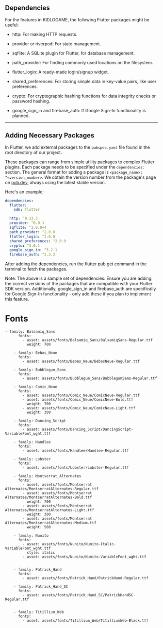 ## Dependencies

For the features in KIDLOGAME, the following Flutter packages might be useful:

- http: For making HTTP requests.

- provider or riverpod: For state management.

- sqflite: A SQLite plugin for Flutter, for database management.

- path_provider: For finding commonly used locations on the filesystem.

- flutter_login: A ready-made login/signup widget.

- shared_preferences: For storing simple data in key-value pairs, like user preferences.

- crypto: For cryptographic hashing functions for data integrity checks or password hashing.

- google_sign_in and firebase_auth: If Google Sign-In functionality is planned.

---------------------------------------

## Adding Necessary Packages

In Flutter, we add external packages to the `pubspec.yaml` file found in the root directory of our project.

These packages can range from simple utility packages to complex Flutter plugins. Each package needs to be specified under the `dependencies:` section. The general format for adding a package is `<package_name>: ^<version_number>`. We obtain the version number from the package's page on [pub.dev](https://pub.dev/), always using the latest stable version.

Here's an example:

```yaml
dependencies:
  flutter:
    sdk: flutter

  http: ^0.13.3
  provider: ^6.0.1
  sqflite: ^2.0.0+4
  path_provider: ^2.0.8
  flutter_login: ^2.0.0
  shared_preferences: ^2.0.9
  crypto: ^3.0.1
  google_sign_in: ^5.2.1
  firebase_auth: ^3.3.3

```

After adding the dependencies, run the flutter pub get command in the terminal to fetch the packages.

Note: The above is a sample set of dependencies. Ensure you are adding the correct versions of the packages that are compatible with your Flutter SDK version. Additionally, google_sign_in and firebase_auth are specifically for Google Sign-In functionality - only add these if you plan to implement this feature.


# Fonts 

```
- family: Balsamiq_Sans
      fonts:
        - asset: assets/fonts/Balsamiq_Sans/BalsamiqSans-Regular.ttf
          weight: 700

    - family: Bebas_Neue
      fonts:
        - asset: assets/fonts/Bebas_Neue/BebasNeue-Regular.ttf

    - family: Bubblegum_Sans
      fonts:
        - asset: assets/fonts/Bubblegum_Sans/BubblegumSans-Regular.ttf

    - family: Comic_Neue
      fonts:
        - asset: assets/fonts/Comic_Neue/ComicNeue-Regular.ttf
        - asset: assets/fonts/Comic_Neue/ComicNeue-Bold.ttf
          weight: 700
        - asset: assets/fonts/Comic_Neue/ComicNeue-Light.ttf
          weight: 300

    - family: Dancing_Script
      fonts:
        - asset: assets/fonts/Dancing_Script/DancingScript-VariableFont_wght.ttf

    - family: Handlee
      fonts:
        - asset: assets/fonts/Handlee/Handlee-Regular.ttf

    - family: Lobster
      fonts:
        - asset: assets/fonts/Lobster/Lobster-Regular.ttf

    - family: Montserrat_Alternates
      fonts:
        - asset: assets/fonts/Montserrat Alternates/MontserratAlternates-Regular.ttf
        - asset: assets/fonts/Montserrat Alternates/MontserratAlternates-Bold.ttf
          weight: 700
        - asset: assets/fonts/Montserrat Alternates/MontserratAlternates-Light.ttf
          weight: 300
        - asset: assets/fonts/Montserrat Alternates/MontserratAlternates-Medium.ttf
          weight: 500

    - family: Nunito
      fonts:
        - asset: assets/fonts/Nunito/Nunito-Italic-VariableFont_wght.ttf
          style: italic
        - asset: assets/fonts/Nunito/Nunito-VariableFont_wght.ttf


    - family: Patrick_Hand
      fonts:
        - asset: assets/fonts/Patrick_Hand/PatrickHand-Regular.ttf

    - family: Patrick_Hand_SC
      fonts:
        - asset: assets/fonts/Patrick_Hand_SC/PatrickHandSC-Regular.ttf


    - family: Titillium_Web
      fonts:
        - asset: assets/fonts/Titillium_Web/TitilliumWeb-Black.ttf
        
```